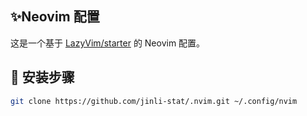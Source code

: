 ## ✨Neovim 配置

这是一个基于 [LazyVim/starter](https://github.com/LazyVim/starter) 的 Neovim 配置。



##  🚀 安装步骤

```bash
git clone https://github.com/jinli-stat/.nvim.git ~/.config/nvim
```

